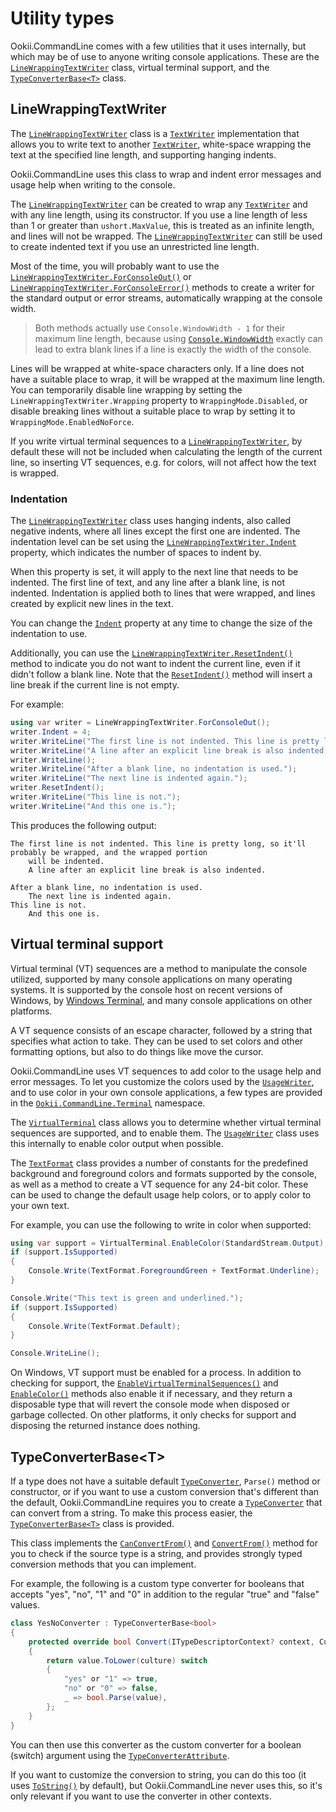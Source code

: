 # Utility types

Ookii.CommandLine comes with a few utilities that it uses internally, but which may be of use to
anyone writing console applications. These are the [`LineWrappingTextWriter`][] class, virtual
terminal support, and the [`TypeConverterBase<T>`][] class.

## LineWrappingTextWriter

The [`LineWrappingTextWriter`][] class is a [`TextWriter`][] implementation that allows you to write
text to another [`TextWriter`][], white-space wrapping the text at the specified line length, and
supporting hanging indents.

Ookii.CommandLine uses this class to wrap and indent error messages and usage help when writing to
the console.

The [`LineWrappingTextWriter`][] can be created to wrap any [`TextWriter`][] and with any line
length, using its constructor. If you use a line length of less than 1 or greater than
`ushort.MaxValue`, this is treated as an infinite length, and lines will not be wrapped. The
[`LineWrappingTextWriter`][] can still be used to create indented text if you use an unrestricted
line length.

Most of the time, you will probably want to use the [`LineWrappingTextWriter.ForConsoleOut()`][] or
[`LineWrappingTextWriter.ForConsoleError()`][] methods to create a writer for the standard output or
error streams, automatically wrapping at the console width.

> Both methods actually use `Console.WindowWidth - 1` for their maximum line length, because using
> [`Console.WindowWidth`][] exactly can lead to extra blank lines if a line is exactly the width of
> the console.

Lines will be wrapped at white-space characters only. If a line does not have a suitable place to
wrap, it will be wrapped at the maximum line length. You can temporarily disable line wrapping by
setting the `LineWrappingTextWriter.Wrapping` property to `WrappingMode.Disabled`, or disable
breaking lines without a suitable place to wrap by setting it to `WrappingMode.EnabledNoForce`.

If you write virtual terminal sequences to a [`LineWrappingTextWriter`][], by default these will not
be included when calculating the length of the current line, so inserting VT sequences, e.g. for
colors, will not affect how the text is wrapped.

### Indentation

The [`LineWrappingTextWriter`][] class uses hanging indents, also called negative indents, where all
lines except the first one are indented. The indentation level can be set using the
[`LineWrappingTextWriter.Indent`][] property, which indicates the number of spaces to indent by.

When this property is set, it will apply to the next line that needs to be indented. The first line
of text, and any line after a blank line, is not indented. Indentation is applied both to lines that
were wrapped, and lines created by explicit new lines in the text.

You can change the [`Indent`][] property at any time to change the size of the indentation to use.

Additionally, you can use the [`LineWrappingTextWriter.ResetIndent()`][] method to indicate you do not
want to indent the current line, even if it didn't follow a blank line. Note that the [`ResetIndent()`][]
method will insert a line break if the current line is not empty.

For example:

```csharp
using var writer = LineWrappingTextWriter.ForConsoleOut();
writer.Indent = 4;
writer.WriteLine("The first line is not indented. This line is pretty long, so it'll probably be wrapped, and the wrapped portion will be indented.");
writer.WriteLine("A line after an explicit line break is also indented.");
writer.WriteLine();
writer.WriteLine("After a blank line, no indentation is used.");
writer.WriteLine("The next line is indented again.");
writer.ResetIndent();
writer.WriteLine("This line is not.");
writer.WriteLine("And this one is.");
```

This produces the following output:

```text
The first line is not indented. This line is pretty long, so it'll probably be wrapped, and the wrapped portion
    will be indented.
    A line after an explicit line break is also indented.

After a blank line, no indentation is used.
    The next line is indented again.
This line is not.
    And this one is.
```

## Virtual terminal support

Virtual terminal (VT) sequences are a method to manipulate the console utilized, supported by many
console applications on many operating systems. It is supported by the console host on recent
versions of Windows, by [Windows Terminal](https://learn.microsoft.com/windows/terminal/install),
and many console applications on other platforms.

A VT sequence consists of an escape character, followed by a string that specifies what action to
take. They can be used to set colors and other formatting options, but also to do things like move
the cursor.

Ookii.CommandLine uses VT sequences to add color to the usage help and error messages. To let you
customize the colors used by the [`UsageWriter`][], and to use color in your own console
applications, a few types are provided in the [`Ookii.CommandLine.Terminal`][] namespace.

The [`VirtualTerminal`][] class allows you to determine whether virtual terminal sequences are
supported, and to enable them. The [`UsageWriter`][] class uses this internally to enable color output
when possible.

The [`TextFormat`][] class provides a number of constants for the predefined background and foreground
colors and formats supported by the console, as well as a method to create a VT sequence for any
24-bit color. These can be used to change the default usage help colors, or to apply color to your
own text.

For example, you can use the following to write in color when supported:

```csharp
using var support = VirtualTerminal.EnableColor(StandardStream.Output);
if (support.IsSupported)
{
    Console.Write(TextFormat.ForegroundGreen + TextFormat.Underline);
}

Console.Write("This text is green and underlined.");
if (support.IsSupported)
{
    Console.Write(TextFormat.Default);
}

Console.WriteLine();
```

On Windows, VT support must be enabled for a process. In addition to checking for support, the
[`EnableVirtualTerminalSequences()`][] and [`EnableColor()`][] methods also enable it if necessary,
and they return a disposable type that will revert the console mode when disposed or garbage
collected. On other platforms, it only checks for support and disposing the returned instance does
nothing.

## TypeConverterBase\<T>

If a type does not have a suitable default [`TypeConverter`][], `Parse()` method or constructor, or if
you want to use a custom conversion that's different than the default, Ookii.CommandLine requires
you to create a [`TypeConverter`][] that can convert from a string. To make this process easier, the
[`TypeConverterBase<T>`][] class is provided.

This class implements the [`CanConvertFrom()`][] and [`ConvertFrom()`][] method for you to check if the source
type is a string, and provides strongly typed conversion methods that you can implement.

For example, the following is a custom type converter for booleans that accepts "yes", "no", "1" and
"0" in addition to the regular "true" and "false" values.

```csharp
class YesNoConverter : TypeConverterBase<bool>
{
    protected override bool Convert(ITypeDescriptorContext? context, CultureInfo? culture, string value)
    {
        return value.ToLower(culture) switch
        {
            "yes" or "1" => true,
            "no" or "0" => false,
            _ => bool.Parse(value),
        };
    }
}
```

You can then use this converter as the custom converter for a boolean (switch) argument using the
[`TypeConverterAttribute`][].

If you want to customize the conversion to string, you can do this too (it uses [`ToString()`][] by
default), but Ookii.CommandLine never uses this, so it's only relevant if you want to use the
converter in other contexts.

[`CanConvertFrom()`]: https://www.ookii.org/docs/commandline-3.1/html/M_Ookii_CommandLine_TypeConverterBase_1_CanConvertFrom.htm
[`Console.WindowWidth`]: https://learn.microsoft.com/dotnet/api/system.console.windowwidth
[`ConvertFrom()`]: https://www.ookii.org/docs/commandline-3.1/html/M_Ookii_CommandLine_TypeConverterBase_1_ConvertFrom.htm
[`EnableColor()`]: https://www.ookii.org/docs/commandline-3.1/html/M_Ookii_CommandLine_Terminal_VirtualTerminal_EnableColor.htm
[`EnableVirtualTerminalSequences()`]: https://www.ookii.org/docs/commandline-3.1/html/M_Ookii_CommandLine_Terminal_VirtualTerminal_EnableVirtualTerminalSequences.htm
[`Indent`]: https://www.ookii.org/docs/commandline-3.1/html/P_Ookii_CommandLine_LineWrappingTextWriter_Indent.htm
[`LineWrappingTextWriter.ForConsoleError()`]: https://www.ookii.org/docs/commandline-3.1/html/M_Ookii_CommandLine_LineWrappingTextWriter_ForConsoleError.htm
[`LineWrappingTextWriter.ForConsoleOut()`]: https://www.ookii.org/docs/commandline-3.1/html/M_Ookii_CommandLine_LineWrappingTextWriter_ForConsoleOut.htm
[`LineWrappingTextWriter.Indent`]: https://www.ookii.org/docs/commandline-3.1/html/P_Ookii_CommandLine_LineWrappingTextWriter_Indent.htm
[`LineWrappingTextWriter.ResetIndent()`]: https://www.ookii.org/docs/commandline-3.1/html/M_Ookii_CommandLine_LineWrappingTextWriter_ResetIndent.htm
[`LineWrappingTextWriter`]: https://www.ookii.org/docs/commandline-3.1/html/T_Ookii_CommandLine_LineWrappingTextWriter.htm
[`Ookii.CommandLine.Terminal`]: https://www.ookii.org/docs/commandline-3.1/html/N_Ookii_CommandLine_Terminal.htm
[`ResetIndent()`]: https://www.ookii.org/docs/commandline-3.1/html/M_Ookii_CommandLine_LineWrappingTextWriter_ResetIndent.htm
[`TextFormat`]: https://www.ookii.org/docs/commandline-3.1/html/T_Ookii_CommandLine_Terminal_TextFormat.htm
[`TextWriter`]: https://learn.microsoft.com/dotnet/api/system.io.textwriter
[`ToString()`]: https://learn.microsoft.com/dotnet/api/system.object.tostring
[`TypeConverter`]: https://learn.microsoft.com/dotnet/api/system.componentmodel.typeconverter
[`TypeConverterAttribute`]: https://learn.microsoft.com/dotnet/api/system.componentmodel.typeconverterattribute
[`TypeConverterBase<T>`]: https://www.ookii.org/docs/commandline-3.1/html/T_Ookii_CommandLine_TypeConverterBase_1.htm
[`UsageWriter`]: https://www.ookii.org/docs/commandline-3.1/html/T_Ookii_CommandLine_UsageWriter.htm
[`VirtualTerminal`]: https://www.ookii.org/docs/commandline-3.1/html/T_Ookii_CommandLine_Terminal_VirtualTerminal.htm
